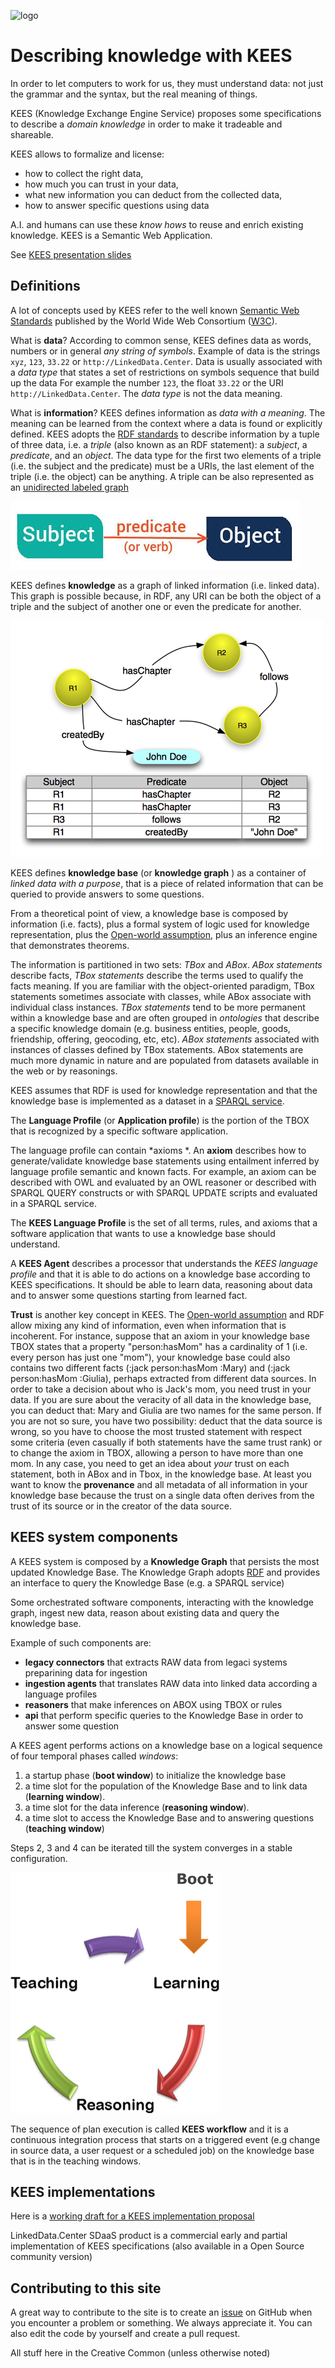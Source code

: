 ![logo](http://linkeddata.center/resources/v4/logo/Logo-colori-trasp_oriz-640x220.png)

Describing knowledge with KEES 
=======================================


In order to let computers to work for us, they must understand data: 
not just the grammar and the syntax, but the real meaning of things. 

KEES (Knowledge Exchange Engine Service) proposes some specifications to describe a *domain knowledge* in order to make it tradeable and shareable. 

KEES allows to formalize and license:

- how to collect the right data, 
- how much you can trust in your data, 
- what new information you can deduct from the collected data,
- how to answer specific questions using data

A.I. and humans can use these *know hows* to reuse and enrich existing knowledge. KEES is a Semantic Web Application.

See [KEES presentation slides](https://docs.google.com/presentation/d/1mv9XO0Q9QFxSphWzT_68Q4aXd9sgqWoY7njomH8eaPQ/pub?start=false&loop=false&delayms=5000)

## Definitions

A lot of concepts used by KEES refer to the well known [Semantic Web Standards](https://www.w3.org/standards/semanticweb/) published by the World Wide Web Consortium ([W3C](https://w3.org/)).

What is **data**? According to common sense, KEES defines data as words, numbers or in general *any string of symbols*.   Example of data is the strings  `xyz`, `123`, `33.22` or  `http://LinkedData.Center`. Data is usually associated with a  _data type_ that states a set of restrictions on symbols sequence that build up the data For example the number `123`, the float `33.22` or the URI `http://LinkedData.Center`. The _data type_ is not the data meaning.

What is **information**? KEES defines information as *data with a meaning*. The meaning can be learned from the context where a data is found or explicitly defined. KEES adopts the [RDF standards](https://www.w3.org/RDF/) to
describe information by a tuple of three data, i.e. a _triple_ (also known as an RDF statement): a _subject_, a _predicate_, and an _object_. The data type for the first two elements of a triple (i.e. the subject and the predicate) must be a URIs, the last element of the triple (i.e. the object) can be anything. A triple can be also represented as an [unidirected labeled graph](https://mathinsight.org/definition/undirected_graph)

![a triple](architecture/triple.jpg)

KEES defines **knowledge** as a graph of linked information (i.e. linked data). This graph is possible because, in RDF, any URI can be both the object of a triple and the subject of another one or even the predicate for another.

![triples](architecture/triples.png)

KEES defines **knowledge base** (or **knowledge graph** ) as a container of *linked data with a purpose*, that is a piece of related information that can be queried to provide answers to some questions. 

From a theoretical point of view, a knowledge base is composed by information (i.e. facts), plus a formal system of logic used for knowledge representation, plus the [Open-world assumption](https://en.wikipedia.org/w/index.php?title=Open-world_assumption&oldid=871019791), plus an inference engine that demonstrates theorems. 

The information is partitioned in two sets: *TBox* and *ABox*. *ABox statements* describe facts,  *TBox statements* describe the terms used to qualify the facts meaning. If you are familiar with the object-oriented paradigm, TBox statements sometimes associate with classes, while ABox associate with individual class instances. 
*TBox statements* tend to be more permanent within a knowledge base and are often grouped in *ontologies* that describe a specific knowledge domain (e.g. business entities, people, goods, friendship, offering, geocoding, etc, etc).
*ABox statements* associated with instances of classes defined by TBox statements. ABox statements are much more dynamic in nature and are populated from datasets available in the web or by reasonings. 

KEES assumes that RDF is used for knowledge representation  and that the knowledge base is implemented 
as a dataset in a [SPARQL service](https://www.w3.org/TR/sparql11-service-description).

The **Language Profile** (or **Application profile**) is the portion of the TBOX that is recognized by a specific software application.

The language profile can contain *axioms *. An **axiom** describes how to generate/validate knowledge base statements using entailment inferred by language profile semantic and known facts. For example, an axiom can be described with OWL and evaluated by an OWL reasoner or described with SPARQL QUERY constructs or with SPARQL UPDATE scripts and evaluated in a SPARQL service.

The **KEES Language Profile** is the set of all terms, rules, and axioms that a software application that wants to use a knowledge base should understand.

A **KEES Agent** describes a processor that understands the *KEES language profile*  and that it is able to do 
actions on a knowledge base according to KEES specifications.
It should be able to learn data, reasoning about data and to answer some questions starting from learned fact.

**Trust** is another key concept in KEES. The [Open-world assumption] and RDF allow mixing any kind of information, even when information that is incoherent. For instance, suppose that an axiom in your knowledge base TBOX states that a property "person:hasMom" has a cardinality of 1 (i.e. every person has just one "mom"), your knowledge base could also contains two different facts (:jack person:hasMom :Mary) and (:jack person:hasMom :Giulia), perhaps extracted from different data sources. In order to take a decision about who is Jack's mom, you need trust in your data. If you are sure about the veracity of all data in the knowledge base, you can deduct that: Mary and  Giulia are two names for the same person. If you are not so sure, you have two possibility: deduct that the data source is wrong, so you have to choose the most trusted statement with respect some criteria (even casually if both statements have the same trust rank) or to change the axiom in TBOX, allowing a person to have more than one mom. In any case, you need to get an idea about _your_ trust on each statement, both in ABox and in Tbox,  in the knowledge base. At least you want to know the **provenance** and all metadata of all information in your knowledge base because the trust on a single data often derives from the trust of its source or in the creator of the data source.

## KEES system components

A KEES system is composed by a **Knowledge Graph** that persists the most updated Knowledge Base. The Knowledge Graph adopts [RDF] and provides an interface to query the Knowledge Base (e.g. a SPARQL service)

Some orchestrated software components, interacting with the knowledge graph, ingest new data, reason about existing data and query the knowledge base.

Example of such components are:

- **legacy connectors** that extracts RAW data from legaci systems preparining data for ingestion
- **ingestion agents** that translates RAW data into linked data according a language profiles
- **reasoners** that make inferences on ABOX using TBOX or rules
- **api** that perform specific queries to the Knowledge Base in order to answer some question

A KEES agent performs actions on a knowledge base on a logical sequence of four temporal phases called *windows*:

1. a startup  phase (**boot window**)  to initialize the knowledge base
2. a time slot for the population of the Knowledge Base and to link data (**learning window**). 
3. a time slot for the data inference (**reasoning window**). 
4. a time slot to access the Knowledge Base and to answering questions (**teaching window**)

Steps 2, 3 and 4 can be iterated till the system converges in a stable configuration.

![KEES cycle](v1/images/cycle.png)

The sequence of plan execution is called **KEES workflow** and it is a continuous integration process that starts on a triggered event (e.g change in source data, a user request or a scheduled job) on the knowledge base that is in the teaching windows.

## KEES implementations

Here is a [working draft for a KEES implementation proposal](implementation.md)

LinkedData.Center SDaaS product is a commercial early and partial implementation of KEES specifications (also available in a Open Source community version)


## Contributing to this site

A great way to contribute to the site is to create an [issue](https://github.com/linkeddatacenter/kees/issues) on GitHub when you encounter a problem or something. We always appreciate it. You can also edit the code by yourself and create a pull request.


All stuff here in the Creative Common (unless otherwise noted)


[RDF]: https://www.w3.org/TR/rdf11-primer/
[Open-world assumption]: https://en.wikipedia.org/w/index.php?title=Open-world_assumption&oldid=871019791
